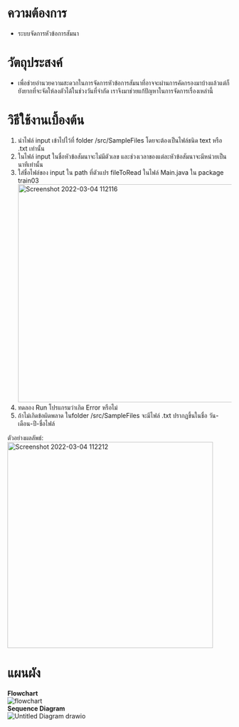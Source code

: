 # ความต้องการ
* ระบบจัดการหัวข้อการสัมนา

# วัตถุประสงค์
* เพื่อช่วยอำนวยความสะดวกในการจัดการหัวข้อการสัมนาที่อาจจะผ่านการคัดกรองมาบ้างแล้วแต่ก็ยังยากที่จะจัดให้ลงตัวได้ในช่วงวันที่จำกัด เราจึงมาช่วยแก้ปัญหาในการจัดการเรื่องเหล่านี้

# วิธีใช้งานเบื้องต้น

1. นำไฟล์ input เข้าไปไว้ที่ folder /src/SampleFiles โดยจะต้องเป็นไฟล์ชนิด text หรือ .txt เท่านั้น<br />
2. ในไฟล์ input ในชื่อหัวข้อสัมนาจะไม่มีตัวเลข และช่วงเวลาของแต่ละหัวข้อสัมนาจะมีหน่วยเป็นนาทีเท่านั้น
3. ใส่ชื่อไฟล์ของ input ใน path ที่ตัวแปร fileToRead ในไฟล์ Main.java ใน package train03<br />
<img width="489" alt="Screenshot 2022-03-04 112116" src="https://user-images.githubusercontent.com/84006033/156698939-91868ef8-b5c0-49f9-91f5-d14e6792ce4e.png"><br />
3. ทดลอง Run โปรแกรมว่าเกิด Error หรือไม่<br />
4. ถ้าไม่เกิดข้อผิดพลาด ในfolder /src/SampleFiles จะมีไฟล์ .txt ปรากฏขึ้นในชื่อ วัน-เดือน-ปี-ชื่อไฟล์<br />

ตัวอย่างผลลัพธ์: <br />
<img width="462" alt="Screenshot 2022-03-04 112212" src="https://user-images.githubusercontent.com/84006033/156699415-678b58bd-f137-4372-84d8-ceabf922f31d.png"><br />

# แผนผัง
**Flowchart**<br />
![flowchart](https://user-images.githubusercontent.com/84006033/156701578-733a42d1-756a-400d-b8b1-f220e1aaaa9b.png)<br />
**Sequence Diagram**<br />
![Untitled Diagram drawio](https://user-images.githubusercontent.com/84006033/156703939-ba6d15a6-965f-474a-a20c-ee6fc77df4ef.png)<br />
